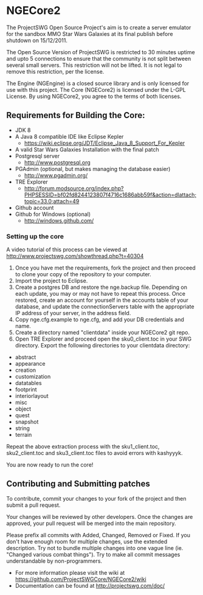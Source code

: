 # NGECore2

The ProjectSWG Open Source Project's aim is to create a server emulator for the sandbox MMO Star Wars Galaxies at its final publish before
shutdown on 15/12/2011.

The Open Source Version of ProjectSWG is restricted to 30 minutes uptime and upto 5 connections to ensure that the community
is not split between several small servers. This restriction will not be lifted. It is not legal to remove this restriction, per the license.

The Engine (NGEngine) is a closed source library and is only licensed for use with this project. The Core (NGECore2) is licensed under the L-GPL License. By using NGECore2, you agree to the terms of both licenses.

## Requirements for Building the Core:

* JDK 8
* A Java 8 compatible IDE like Eclipse Kepler 
  * https://wiki.eclipse.org/JDT/Eclipse_Java_8_Support_For_Kepler
* A valid Star Wars Galaxies Installation with the final patch
* Postgresql server 
  * http://www.postgresql.org
* PGAdmin (optional, but makes managing the database easier)
  * http://www.pgadmin.org/
* TRE Explorer
  * http://forum.modsource.org/index.php?PHPSESSID=bf02fd8244123807f4716c1686abb59f&action=dlattach;topic=33.0;attach=49
* Github account
* Github for Windows (optional)
  * http://windows.github.com/

### Setting up the core

A video tutorial of this process can be viewed at http://www.projectswg.com/showthread.php?t=40304

1. Once you have met the requirements, fork the project and then proceed to clone your copy of the repository to your computer.
2. Import the project to Eclipse.
3. Create a postgres DB and restore the nge.backup file. Depending on each update, you may or may not have to repeat this process. Once restored, create an account for yourself in the accounts table of your database, and update the connectionServers table with the appropriate IP address of your server, in the address field. 
4. Copy nge.cfg.example to nge.cfg, and add your DB credentials and name.
5. Create a directory named "clientdata" inside your NGECore2 git repo.
5. Open TRE Explorer and proceed open the sku0_client.toc in your SWG directory. Export the following directories to your clientdata directory:

* abstract
* appearance
* creation
* customization
* datatables
* footprint
* interiorlayout
* misc
* object
* quest
* snapshot
* string
* terrain

Repeat the above extraction process with the sku1_client.toc, sku2_client.toc and sku3_client.toc files to avoid errors with kashyyyk.

You are now ready to run the core!

## Contributing and Submitting patches

To contribute, commit your changes to your fork of the project and then submit a pull request. 
 
Your changes will be reviewed by other developers. Once the changes are approved, your pull request will be merged into the main repository.

Please prefix all commits with Added, Changed, Removed or Fixed. If you don't have enough room for multiple changes, use the extended description. Try not to bundle multiple changes into one vague line (ie. "Changed various combat things"). Try to make all commit messages understandable by non-programmers.

* For more information please visit the wiki at https://github.com/ProjectSWGCore/NGECore2/wiki
* Documentation can be found at http://projectswg.com/doc/
